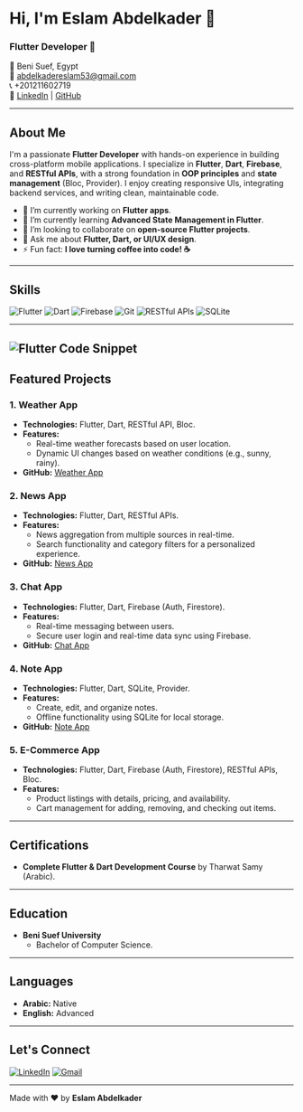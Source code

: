 # Hi, I'm Eslam Abdelkader 👋  

### Flutter Developer 💙  

📍 Beni Suef, Egypt  
📧 abdelkadereslam53@gmail.com  
📞 +201211602719  
🔗 [LinkedIn](https://www.linkedin.com/in/eslam-abdelkader-abdalla) | [GitHub](https://github.com/eslamabdo1122)  

---

## **About Me**  
I'm a passionate **Flutter Developer** with hands-on experience in building cross-platform mobile applications. I specialize in **Flutter**, **Dart**, **Firebase**, and **RESTful APIs**, with a strong foundation in **OOP principles** and **state management** (Bloc, Provider). I enjoy creating responsive UIs, integrating backend services, and writing clean, maintainable code.  

- 🔭 I’m currently working on **Flutter apps**.  
- 🌱 I’m currently learning **Advanced State Management in Flutter**.  
- 👯 I’m looking to collaborate on **open-source Flutter projects**.  
- 💬 Ask me about **Flutter, Dart, or UI/UX design**.  
- ⚡ Fun fact: **I love turning coffee into code! ☕**  

---

## **Skills**  
![Flutter](https://img.shields.io/badge/Flutter-02569B?style=for-the-badge&logo=flutter&logoColor=white)
![Dart](https://img.shields.io/badge/Dart-0175C2?style=for-the-badge&logo=dart&logoColor=white)
![Firebase](https://img.shields.io/badge/Firebase-FFCA28?style=for-the-badge&logo=firebase&logoColor=black)
![Git](https://img.shields.io/badge/Git-F05032?style=for-the-badge&logo=git&logoColor=white)
![RESTful APIs](https://img.shields.io/badge/RESTful_API-FF6F61?style=for-the-badge&logo=api&logoColor=white)
![SQLite](https://img.shields.io/badge/SQLite-003B57?style=for-the-badge&logo=sqlite&logoColor=white)

---
![Flutter Code Snippet](https://i.imgur.com/your-code.png)
---

## **Featured Projects**  

### **1. Weather App**  
- **Technologies:** Flutter, Dart, RESTful API, Bloc.  
- **Features:**  
  - Real-time weather forecasts based on user location.  
  - Dynamic UI changes based on weather conditions (e.g., sunny, rainy).  
- **GitHub:** [Weather App](https://github.com/eslamabdo1122/weather.git)  

### **2. News App**  
- **Technologies:** Flutter, Dart, RESTful APIs.  
- **Features:**  
  - News aggregation from multiple sources in real-time.  
  - Search functionality and category filters for a personalized experience.  
- **GitHub:** [News App](https://github.com/eslamabdo1122/news.git)  

### **3. Chat App**  
- **Technologies:** Flutter, Dart, Firebase (Auth, Firestore).  
- **Features:**  
  - Real-time messaging between users.  
  - Secure user login and real-time data sync using Firebase.  
- **GitHub:** [Chat App](https://github.com/eslamabdo1122/chat_app.git)  

### **4. Note App**  
- **Technologies:** Flutter, Dart, SQLite, Provider.  
- **Features:**  
  - Create, edit, and organize notes.  
  - Offline functionality using SQLite for local storage.  
- **GitHub:** [Note App](https://github.com/eslamabdo1122/onpoint.git)  

### **5. E-Commerce App**  
- **Technologies:** Flutter, Dart, Firebase (Auth, Firestore), RESTful APIs, Bloc.  
- **Features:**  
  - Product listings with details, pricing, and availability.  
  - Cart management for adding, removing, and checking out items.  

---

## **Certifications**  
- **Complete Flutter & Dart Development Course** by Tharwat Samy (Arabic).  

---

## **Education**  
- **Beni Suef University**  
  - Bachelor of Computer Science.  

---

## **Languages**  
- **Arabic:** Native  
- **English:** Advanced  

---

## **Let's Connect**  
[![LinkedIn](https://img.shields.io/badge/LinkedIn-0077B5?style=for-the-badge&logo=linkedin&logoColor=white)](https://www.linkedin.com/in/eslam-abdelkader-abdalla)
[![Gmail](https://img.shields.io/badge/Gmail-D14836?style=for-the-badge&logo=gmail&logoColor=white)](mailto:abdelkadereslam53@gmail.com)

---

Made with ❤️ by **Eslam Abdelkader**  
